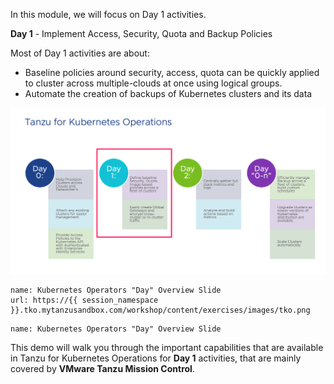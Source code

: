 In this module, we will focus on Day 1 activities.

**Day 1** - Implement Access, Security, Quota and Backup Policies

Most of Day 1 activities are about:

* Baseline policies around security, access, quota can be quickly applied to cluster across multiple-clouds at once using logical groups.
* Automate the creation of backups of Kubernetes clusters and its data   

![](./exercises/images/tko.png)

```dashboard:create-dashboard
name: Kubernetes Operators "Day" Overview Slide
url: https://{{ session_namespace }}.tko.mytanzusandbox.com/workshop/content/exercises/images/tko.png
```

```dashboard:delete-dashboard
name: Kubernetes Operators "Day" Overview Slide
```
This demo will walk you through the important capabilities that are available in Tanzu for Kubernetes Operations for **Day 1** activities, that are mainly covered by **VMware Tanzu Mission Control**.